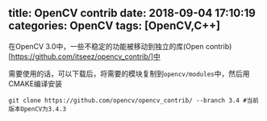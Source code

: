 title: OpenCV contrib
date: 2018-09-04 17:10:19
categories: OpenCV
tags: [OpenCV,C++]
---
在OpenCV 3.0中，一些不稳定的功能被移动到独立的库(Open contrib)[https://github.com/itseez/opencv_contrib/]中
<!--more-->
需要使用的话，可以下载后，将需要的模块复制到`opencv/modules`中，然后用CMAKE编译安装
```
git clone https://github.com/opencv/opencv_contrib/ --branch 3.4 #当前版本OpenCV为3.4.3
```